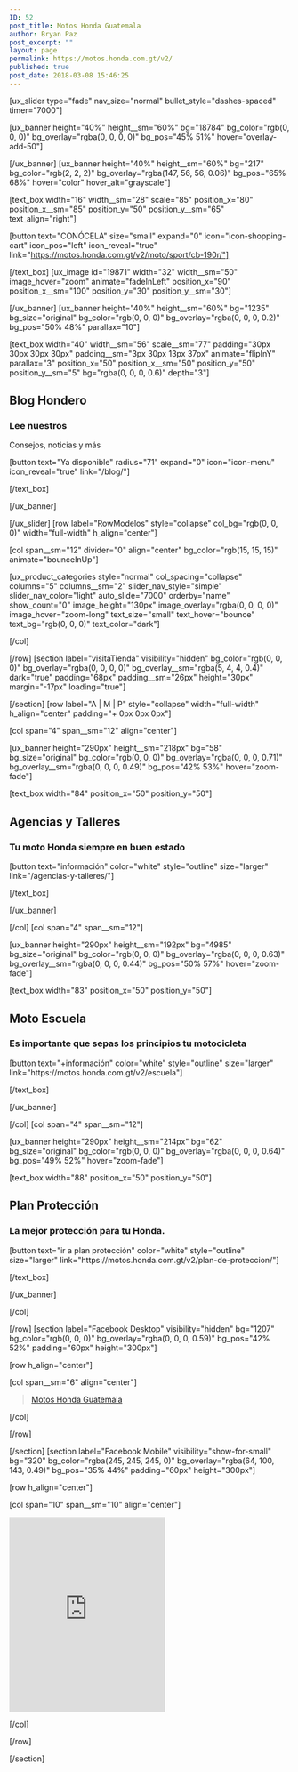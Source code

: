```yaml
---
ID: 52
post_title: Motos Honda Guatemala
author: Bryan Paz
post_excerpt: ""
layout: page
permalink: https://motos.honda.com.gt/v2/
published: true
post_date: 2018-03-08 15:46:25
---
```

[ux_slider type="fade" nav_size="normal" bullet_style="dashes-spaced" timer="7000"]

[ux_banner height="40%" height__sm="60%" bg="18784" bg_color="rgb(0, 0, 0)" bg_overlay="rgba(0, 0, 0, 0)" bg_pos="45% 51%" hover="overlay-add-50"]


[/ux_banner]
[ux_banner height="40%" height__sm="60%" bg="217" bg_color="rgb(2, 2, 2)" bg_overlay="rgba(147, 56, 56, 0.06)" bg_pos="65% 68%" hover="color" hover_alt="grayscale"]

[text_box width="16" width__sm="28" scale="85" position_x="80" position_x__sm="85" position_y="50" position_y__sm="65" text_align="right"]

[button text="CONÓCELA" size="small" expand="0" icon="icon-shopping-cart" icon_pos="left" icon_reveal="true" link="https://motos.honda.com.gt/v2/moto/sport/cb-190r/"]


[/text_box]
[ux_image id="19871" width="32" width__sm="50" image_hover="zoom" animate="fadeInLeft" position_x="90" position_x__sm="100" position_y="30" position_y__sm="30"]


[/ux_banner]
[ux_banner height="40%" height__sm="60%" bg="1235" bg_size="original" bg_color="rgb(0, 0, 0)" bg_overlay="rgba(0, 0, 0, 0.2)" bg_pos="50% 48%" parallax="10"]

[text_box width="40" width__sm="56" scale__sm="77" padding="30px 30px 30px 30px" padding__sm="3px 30px 13px 37px" animate="flipInY" parallax="3" position_x="50" position_x__sm="50" position_y="50" position_y__sm="5" bg="rgba(0, 0, 0, 0.6)" depth="3"]

<h2 class="uppercase"><strong>Blog Hondero</strong></h2>
<h3>Lee nuestros</h3>
<p>Consejos, noticias y más</p>
[button text="Ya disponible" radius="71" expand="0" icon="icon-menu" icon_reveal="true" link="/blog/"]


[/text_box]

[/ux_banner]

[/ux_slider]
[row label="RowModelos" style="collapse" col_bg="rgb(0, 0, 0)" width="full-width" h_align="center"]

[col span__sm="12" divider="0" align="center" bg_color="rgb(15, 15, 15)" animate="bounceInUp"]

[ux_product_categories style="normal" col_spacing="collapse" columns="5" columns__sm="2" slider_nav_style="simple" slider_nav_color="light" auto_slide="7000" orderby="name" show_count="0" image_height="130px" image_overlay="rgba(0, 0, 0, 0)" image_hover="zoom-long" text_size="small" text_hover="bounce" text_bg="rgb(0, 0, 0)" text_color="dark"]


[/col]

[/row]
[section label="visitaTienda" visibility="hidden" bg_color="rgb(0, 0, 0)" bg_overlay="rgba(0, 0, 0, 0)" bg_overlay__sm="rgba(5, 4, 4, 0.4)" dark="true" padding="68px" padding__sm="26px" height="30px" margin="-17px" loading="true"]


[/section]
[row label="A | M | P" style="collapse" width="full-width" h_align="center" padding="+ 0px 0px 0px"]

[col span="4" span__sm="12" align="center"]

[ux_banner height="290px" height__sm="218px" bg="58" bg_size="original" bg_color="rgb(0, 0, 0)" bg_overlay="rgba(0, 0, 0, 0.71)" bg_overlay__sm="rgba(0, 0, 0, 0.49)" bg_pos="42% 53%" hover="zoom-fade"]

[text_box width="84" position_x="50" position_y="50"]

<h2><strong>Agencias y Talleres</strong></h2>
<h3>Tu moto Honda siempre en buen estado</h3>
[button text="información" color="white" style="outline" size="larger" link="/agencias-y-talleres/"]


[/text_box]

[/ux_banner]

[/col]
[col span="4" span__sm="12"]

[ux_banner height="290px" height__sm="192px" bg="4985" bg_size="original" bg_color="rgb(0, 0, 0)" bg_overlay="rgba(0, 0, 0, 0.63)" bg_overlay__sm="rgba(0, 0, 0, 0.44)" bg_pos="50% 57%" hover="zoom-fade"]

[text_box width="83" position_x="50" position_y="50"]

<h2><strong>Moto Escuela</strong></p>
<h3>Es importante que sepas los principios tu motocicleta</h2>
[button text="+información" color="white" style="outline" size="larger" link="https://motos.honda.com.gt/v2/escuela"]


[/text_box]

[/ux_banner]

[/col]
[col span="4" span__sm="12"]

[ux_banner height="290px" height__sm="214px" bg="62" bg_size="original" bg_color="rgb(0, 0, 0)" bg_overlay="rgba(0, 0, 0, 0.64)" bg_pos="49% 52%" hover="zoom-fade"]

[text_box width="88" position_x="50" position_y="50"]

<h2><strong>Plan Protección</strong></h2>
<h3>La mejor protección para tu Honda.</h3>
[button text="ir a plan protección" color="white" style="outline" size="larger" link="https://motos.honda.com.gt/v2/plan-de-proteccion/"]


[/text_box]

[/ux_banner]

[/col]

[/row]
[section label="Facebook Desktop" visibility="hidden" bg="1207" bg_color="rgb(0, 0, 0)" bg_overlay="rgba(0, 0, 0, 0.59)" bg_pos="42% 52%" padding="60px" height="300px"]

[row h_align="center"]

[col span__sm="6" align="center"]

<div class="fb-page" data-href="https://www.facebook.com/motoshondaguatemala/" data-tabs="timeline,messages" data-width="500" data-height="500" data-small-header="true" data-adapt-container-width="true" data-hide-cover="false" data-show-facepile="true">
<blockquote cite="https://www.facebook.com/motoshondaguatemala/" class="fb-xfbml-parse-ignore">
<p><a href="https://www.facebook.com/motoshondaguatemala/">Motos Honda Guatemala</a></p>
</blockquote>
</div>

[/col]

[/row]

[/section]
[section label="Facebook Mobile" visibility="show-for-small" bg="320" bg_color="rgba(245, 245, 245, 0)" bg_overlay="rgba(64, 100, 143, 0.49)" bg_pos="35% 44%" padding="60px" height="300px"]

[row h_align="center"]

[col span="10" span__sm="10" align="center"]

<p><iframe src="https://www.facebook.com/plugins/page.php?href=https%3A%2F%2Fwww.facebook.com%2Fmotoshondaguatemala%2F&tabs=timeline%2Cmessages&width=280&height=350&small_header=true&adapt_container_width=true&hide_cover=false&show_facepile=true&appId=156540828387081" width="280" height="350" style="border:none;overflow:hidden" scrolling="no" frameborder="0" allowTransparency="true"></iframe></p>

[/col]

[/row]

[/section]